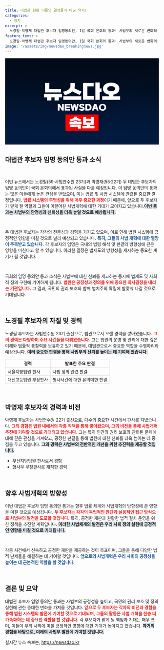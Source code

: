 ```yaml
---
title: 대법관 현황 이들의 결정들이 바꾼 역사!
categories:
  - 정치
excerpt: >
  노경필·박영재 대법관 후보자 임명동의안, 1일 국회 본회의 통과! 사법부의 새로운 변화의 시작이 다가옵니다. 이들에게 기대되는 역할은 과연 무엇일까요? 클릭해서 확인하세요!
feature_text: >
  노경필·박영재 대법관 후보자 임명동의안, 1일 국회 본회의 통과! 사법부의 새로운 변화의 시작이 다가옵니다. 이들에게 기대되는 역할은 과연 무엇일까요? 클릭해서 확인하세요!
image: '/assets/img/newsdao_breakingnews.jpg'
---
```


<p><img src="/assets/img/newsdao_breakingnews.jpg" alt="ontimetimes 속보" /></p>

<h2 data-ke-size="size26">대법관 후보자 임명 동의안 통과 소식</h2>

<p data-ke-size="size16">&nbsp;</p> 

<p>이번 뉴스에서는 노경필(59·사법연수원 23기)과 박영재(55·22기) 두 대법관 후보자의 임명 동의안이 국회 본회의에서 통과된 사실을 다룰 예정입니다. 이 임명 동의안의 통과는 많은 이들에게 높은 관심을 받았으며, 이는 법률 및 사법 시스템에 관련된 중요한 결정입니다. <b><span style="color: #ee2323;">법률 시스템의 투명성을 위해 매우 중요한 과정</span></b>이기 때문에, 앞으로 두 후보자가 맡게 될 역할과 그들이 이끌어갈 사법개혁에 대한 기대가 모아지고 있습니다.<b><span style="background-color: #21538527;">이번 통과는 사법부의 안정성과 신뢰성을 더욱 높일 것으로 예상됩니다.</span></b></p>

<p data-ke-size="size16">&nbsp;</p>

<p>두 대법관 후보자는 각각의 전문성과 경험을 가지고 있으며, 이로 인해 법원 시스템에 긍정적인 영향을 미칠 것으로 널리 예상되고 있습니다. <b><span style="color: #1a5490;">특히, 그들의 사법 개혁에 대한 열망이 주목받고 있습니다.</span></b> 각 후보자의 임명은 국내의 법령 해석 및 판결의 방향성에 깊은 영향을 미친다고 할 수 있습니다. 이러한 결정은 법제도의 방향성을 제시하는 중요한 계기가 될 것입니다.</p>

<p data-ke-size="size16">&nbsp;</p>

<p>국회의 임명 동의안 통과 소식은 사법부에 대한 신뢰를 제고하는 동시에 법제도 및 사회적 정의 구현에 기여하게 됩니다. <b><span style="color: #ee2323;">법원은 공정성과 정의를 위해 중요한 의사결정을 내리는 기관입니다.</span></b> 그 결과, 국민의 권리 보호와 함께 법치주의 확립에 발맞춰 나갈 것으로 기대됩니다.</p>

<p data-ke-size="size16">&nbsp;</p>

<h2>노경필 후보자의 자질 및 경력</h2>

<p>노경필 후보자는 사법연수원 23기 출신으로, 법관으로서 오랜 경력을 쌓아왔습니다. <b><span style="color: #ee2323;">그의 경력은 다양하며 주요 사건들을 다뤄왔습니다.</span></b> 그는 법원의 운영 및 관리에 대한 깊은 이해와 법률적 통찰력을 보유하고 있기 때문에, 대법관으로서 중요한 역할을 수행하리라 예상됩니다. <b><span style="background-color: #21538527;">여러 중요한 판결을 통해 사법부의 신뢰를 높이는 데 기여해 왔습니다.</span></b></p>

<table style="width:100%;">
  <tr>
    <th style="border: 1px solid #ddd;">경력</th>
    <th style="border: 1px solid #ddd;">발표한 주요 판결</th>
  </tr>
  <tr>
    <td style="border: 1px solid #ddd;">서울지방법원 판사</td>
    <td style="border: 1px solid #ddd;">사법 정의 관련 판결</td>
  </tr>
  <tr>
    <td style="border: 1px solid #ddd;">대전고등법원 부장판사</td>
    <td style="border: 1px solid #ddd;">형사사건에 대한 유의미한 판결</td>
  </tr>
</table>

<p data-ke-size="size16">&nbsp;</p>

<h2>박영재 후보자의 경력과 비전</h2>

<p>박영재 후보자는 사법연수원 22기 출신으로, 다수의 중요한 사건에서 판사를 지냈습니다. <b><span style="color: #ee2323;">그의 경험은 법원 내에서의 각종 직책을 통해 쌓아왔으며, 그의 비전을 통해 사법개혁 추진에 기여할 것으로 기대되고 있습니다.</span></b> 그는 특히 인간의 권리 보호와 관련된 문제에 대해 깊은 관심을 가져왔고, 공정한 판결을 통해 법원에 대한 신뢰를 더욱 높이는 데 중점을 두고 있습니다. <b><span style="background-color: #21538527;">그의 경력은 사법부의 전반적인 개선을 위한 추진력을 제공할 것입니다.</span></b></p>

<ul>
  <li>부산지방법원 판사로서 경험</li>
  <li>형사부 부장판사로 재직한 경력</li>
</ul>

<p data-ke-size="size16">&nbsp;</p>

<h2>향후 사법개혁의 방향성</h2>

<p>이번 대법관 후보자 임명 동의안 통과는 향후 법률 체계와 사법개혁의 방향성에 큰 영향을 미칠 것으로 예상됩니다. <b><span style="color: #ee2323;">두 후보자는 각각의 독립적인 판단과 실용적인 접근 방식으로 사법부의 발전을 도모할 것입니다.</span></b> 특히, 공정한 재판과 원활한 법적 절차 운영을 위한 정책을 추진할 계획입니다. <b><span style="background-color: #21538527;">이러한 사법체계의 발전은 우리 사회 정의 실현에 긍정적인 영향을 미칠 것으로 기대됩니다.</span></b></p>

<p data-ke-size="size16">&nbsp;</p>

<p>각종 사건에서 신속하고 공정한 재판을 제공하는 것이 목표이며, 그들을 통해 다양한 법적 난제들을 해결하는 데 기여할 것입니다. <b><span style="color: #1a5490;">앞으로의 사법개혁은 우리 사회의 공정성을 높이는 데 근본적인 역할을 할 것입니다.</span></b></p>

<p data-ke-size="size16">&nbsp;</p>

<h2>결론 및 요약</h2>

<p>대법관 후보자 임명 동의안 통과는 사법부의 공정성을 높이고, 국민의 권리 보호 및 정의 실현에 관한 중대한 변화를 가져올 것입니다. <b><span style="color: #ee2323;">앞으로 두 후보자는 각자의 비전과 경험을 통해 법원 시스템의 발전에 기여할 것으로 기대되며, 그들의 활동은 사법 개혁을 한층 더 가속화하는 데 중요한 역할을 할 것입니다.</span></b> 각 후보자가 맡게 될 책임과 기대는 매우 크며, 이들이 우리 사회에 미칠 긍정적인 영향에 대한 기대가 높아지고 있습니다. <b><span style="background-color: #21538527;">과거의 경험을 바탕으로, 미래의 사법부 발전에 기여할 것입니다.</span></b></p>
실시간 뉴스 속보는, <a href="https://newsdao.kr" rel="dofollow">https://newsdao.kr</a>


